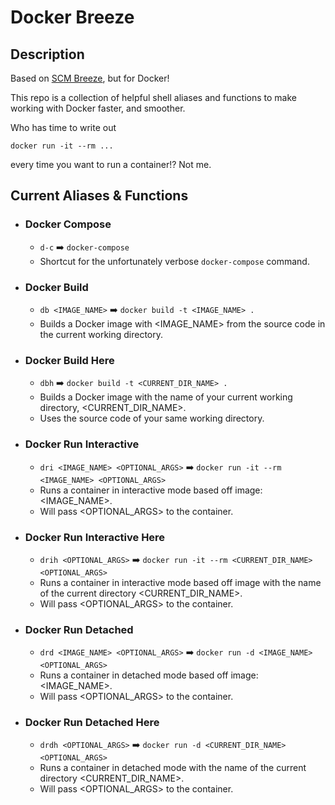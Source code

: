 # Docker Breeze

## Description

Based on [SCM Breeze](https://github.com/scmbreeze/scm_breeze), but for Docker!

This repo is a collection of helpful shell aliases and functions to make working with Docker faster, and smoother.

Who has time to write out

```shell
docker run -it --rm ...
```

every time you want to run a container!? Not me.

## Current Aliases & Functions

- ### Docker Compose

  - `d-c` :arrow_right: `docker-compose`
  - Shortcut for the unfortunately verbose `docker-compose` command.

- ### Docker Build

  - `db <IMAGE_NAME>` :arrow_right: `docker build -t <IMAGE_NAME> .`
  - Builds a Docker image with <IMAGE_NAME> from the source code in the current working directory.

- ### Docker Build Here

  - `dbh` :arrow_right: `docker build -t <CURRENT_DIR_NAME> .`
  - Builds a Docker image with the name of your current working directory, <CURRENT_DIR_NAME>.
  - Uses the source code of your same working directory.

- ### Docker Run Interactive

  - `dri <IMAGE_NAME> <OPTIONAL_ARGS>` :arrow_right: `docker run -it --rm <IMAGE_NAME> <OPTIONAL_ARGS>`
  - Runs a container in interactive mode based off image: <IMAGE_NAME>.
  - Will pass <OPTIONAL_ARGS> to the container.

- ### Docker Run Interactive Here

  - `drih <OPTIONAL_ARGS>` :arrow_right: `docker run -it --rm <CURRENT_DIR_NAME> <OPTIONAL_ARGS>`
  - Runs a container in interactive mode based off image with the name of the current directory <CURRENT_DIR_NAME>.
  - Will pass <OPTIONAL_ARGS> to the container.

- ### Docker Run Detached

  - `drd <IMAGE_NAME> <OPTIONAL_ARGS>` :arrow_right: `docker run -d <IMAGE_NAME> <OPTIONAL_ARGS>`
  - Runs a container in detached mode based off image: <IMAGE_NAME>.
  - Will pass <OPTIONAL_ARGS> to the container.

- ### Docker Run Detached Here

  - `drdh <OPTIONAL_ARGS>` :arrow_right: `docker run -d <CURRENT_DIR_NAME> <OPTIONAL_ARGS>`
  - Runs a container in detached mode with the name of the current directory <CURRENT_DIR_NAME>.
  - Will pass <OPTIONAL_ARGS> to the container.
